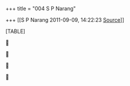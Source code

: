 +++
title = "004 S P Narang"

+++
[[S P Narang	2011-09-09, 14:22:23 [Source](https://groups.google.com/g/bvparishat/c/3MKpm5KDUz8)]]



[TABLE]









